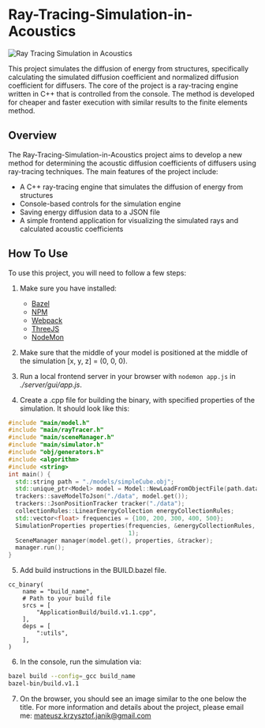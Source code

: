 # Ray-Tracing-Simulation-in-Acoustics

![Ray Tracing Simulation in Acoustics](https://i.imgur.com/TXBQoQc.jpg)

This project simulates the diffusion of energy from structures, specifically calculating the simulated diffusion coefficient and normalized diffusion coefficient for diffusers. The core of the project is a ray-tracing engine written in C++ that is controlled from the console. The method is developed for cheaper and faster execution with similar results to the finite elements method.

## Overview

The Ray-Tracing-Simulation-in-Acoustics project aims to develop a new method for determining the acoustic diffusion coefficients of diffusers using ray-tracing techniques. The main features of the project include:

- A C++ ray-tracing engine that simulates the diffusion of energy from structures
- Console-based controls for the simulation engine
- Saving energy diffusion data to a JSON file
- A simple frontend application for visualizing the simulated rays and calculated acoustic coefficients

## How To Use

To use this project, you will need to follow a few steps:

1. Make sure you have installed:
   - [Bazel](https://bazel.build/)
   - [NPM](https://www.npmjs.com/)
   - [Webpack](https://webpack.js.org/)
   - [ThreeJS](https://threejs.org/)
   - [NodeMon](https://www.npmjs.com/package/nodemon)

2. Make sure that the middle of your model is positioned at the middle of the simulation [x, y, z] = (0, 0, 0).

3. Run a local frontend server in your browser with `nodemon app.js` in *./server/gui/app.js*.

4. Create a .cpp file for building the binary, with specified properties of the simulation. It should look like this:

```cpp
#include "main/model.h"
#include "main/rayTracer.h"
#include "main/sceneManager.h"
#include "main/simulator.h"
#include "obj/generators.h"
#include <algorithm>
#include <string>
int main() {
  std::string path = "./models/simpleCube.obj";
  std::unique_ptr<Model> model = Model::NewLoadFromObjectFile(path.data());
  trackers::saveModelToJson("./data", model.get());
  trackers::JsonPositionTracker tracker("./data");
  collectionRules::LinearEnergyCollection energyCollectionRules;
  std::vector<float> frequencies = {100, 200, 300, 400, 500};
  SimulationProperties properties(frequencies, &energyCollectionRules, 500, 37,
                                  1);
  SceneManager manager(model.get(), properties, &tracker);
  manager.run();
}
```

5. Add build instructions in the BUILD.bazel file.
```bazel
cc_binary(
    name = "build_name",
    # Path to your build file
    srcs = [
        "ApplicationBuild/build.v1.1.cpp",
    ],
    deps = [
        ":utils",
    ],
)
```

6. In the console, run the simulation via:
```bash
bazel build --config=_gcc build_name
bazel-bin/build.v1.1
```

7. On the browser, you should see an image similar to the one below the title.
For more information and details about the project, please email me: mateusz.krzysztof.janik@gmail.com

